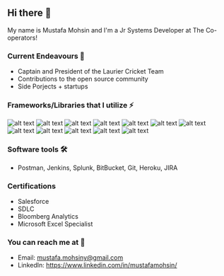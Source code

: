 ## Hi there 👋
My name is Mustafa Mohsin and I'm a Jr Systems Developer at The Co-operators!

### Current Endeavours 👯
- Captain and President of the Laurier Cricket Team
- Contributions to the open source community
- Side Porjects + startups

### Frameworks/Libraries that I utilize ⚡
![alt text](https://cdn2.iconfinder.com/data/icons/designer-skills/128/code-programming-javascript-software-develop-command-language-48.png)
![alt text](https://img.icons8.com/color/1x/typescript.png)
![alt text](https://cdn0.iconfinder.com/data/icons/logos-brands-in-colors/128/react_color-48.png)
![alt text](https://cdn4.iconfinder.com/data/icons/logos-and-brands/512/21_Angular_logo_logos-48.png)
![alt text](https://cdn4.iconfinder.com/data/icons/logos-and-brands/512/256_Php_logo-48.png)
![alt text](https://cdn3.iconfinder.com/data/icons/popular-services-brands/512/node-48.png)
![alt text](https://cdn.iconscout.com/icon/free/png-48/mongodb-3-1175138.png)
![alt text](https://img.icons8.com/color/1x/postgreesql.png)
![alt text](https://cdn4.iconfinder.com/data/icons/logos-3/181/MySQL-48.png)
![alt text](https://cdn4.iconfinder.com/data/icons/logos-and-brands/512/288_Sass_logo-48.png)
![alt text](https://cdn1.iconfinder.com/data/icons/logotypes/32/badge-css-3-48.png)
![alt text](https://cdn.iconscout.com/icon/free/png-64/jest-3629451-3031514.png)

### Software tools 🛠️
- Postman, Jenkins, Splunk, BitBucket, Git, Heroku, JIRA

### Certifications 
- Salesforce
- SDLC 
- Bloomberg Analytics
- Microsoft Excel Specialist 

### You can reach me at :e-mail: 
- Email: mustafa.mohsiny@gmail.com
- LinkedIn: https://www.linkedin.com/in/mustafamohsin/
